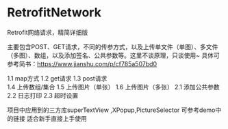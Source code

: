# RetrofitNetwork
Retrofit网络请求，精简详细版

主要包含POST、GET请求，不同的传参方式，以及上传单文件（单图）、多文件（多图）、数组，以及添加签名、公共参数等。这里不谈原理，只谈使用~
具体可参考简书：https://www.jianshu.com/p/cf785a507bd0

1.1 map方式
1.2 get请求 
1.3 post请求  
1.4 上传数组/集合
1.5 上传图片（单张）
1.6 上传图片（多张）
2.1 添加公共参数
2.2 日志打印
2.3 超时设置

项目中应用到的三方库superTextView ,XPopup,PictureSelector 可参考demo中的链接
适合新手直接上手使用
